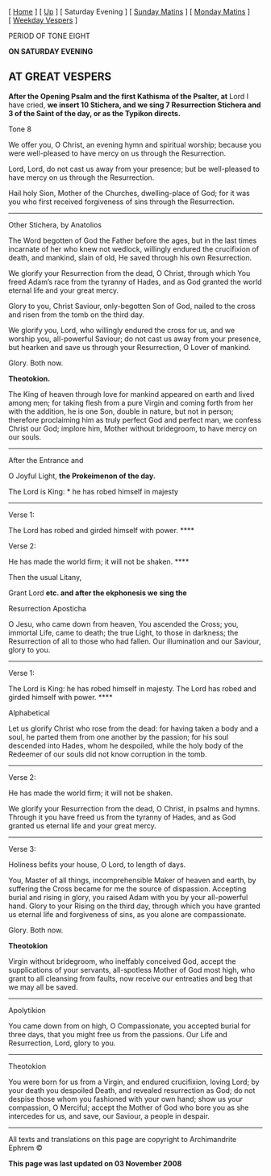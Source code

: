 \[ [Home](index.md) \] \[ [Up](tone8.md) \] \[ Saturday Evening \] \[ [Sunday Matins](sun8m.md) \] \[ [Monday Matins](monday_matins5.md) \] \[ [Weekday Vespers](weekday_vespers5.md) \]

PERIOD OF TONE EIGHT

**ON SATURDAY EVENING**

AT GREAT VESPERS
----------------

**After the Opening Psalm and the first Kathisma of the Psalter, at** Lord I have cried, **we insert 10 Stichera, and we sing 7 Resurrection Stichera and 3 of the Saint of the day, or as the Typikon directs.**

Tone 8

We offer you, O Christ, an evening hymn and spiritual worship; because you were well-pleased to have mercy on us through the Resurrection.

Lord, Lord, do not cast us away from your presence; but be well-pleased to have mercy on us through the Resurrection.

Hail holy Sion, Mother of the Churches, dwelling-place of God; for it was you who first received forgiveness of sins through the Resurrection.

****

Other Stichera, by Anatolios

The Word begotten of God the Father before the ages, but in the last times incarnate of her who knew not wedlock, willingly endured the crucifixion of death, and mankind, slain of old, He saved through his own Resurrection.

We glorify your Resurrection from the dead, O Christ, through which You freed Adam’s race from the tyranny of Hades, and as God granted the world eternal life and your great mercy.

Glory to you, Christ Saviour, only-begotten Son of God, nailed to the cross and risen from the tomb on the third day.

We glorify you, Lord, who willingly endured the cross for us, and we worship you, all-powerful Saviour; do not cast us away from your presence, but hearken and save us through your Resurrection, O Lover of mankind.

Glory. Both now.

**Theotokion.**

The King of heaven through love for mankind appeared on earth and lived among men; for taking flesh from a pure Virgin and coming forth from her with the addition, he is one Son, double in nature, but not in person; therefore proclaiming him as truly perfect God and perfect man, we confess Christ our God; implore him, Mother without bridegroom, to have mercy on our souls.

****

After the Entrance and

O Joyful Light, **the Prokeimenon of the day.**

The Lord is King: \* he has robed himself in majesty

****

Verse 1:

The Lord has robed and girded himself with power. ****

Verse 2:

He has made the world firm; it will not be shaken. ****

Then the usual Litany,

Grant Lord **etc. and after the ekphonesis we sing the**

Resurrection Aposticha

O Jesu, who came down from heaven, You ascended the Cross; you, immortal Life, came to death; the true Light, to those in darkness; the Resurrection of all to those who had fallen. Our illumination and our Saviour, glory to you.

****

Verse 1:

The Lord is King: he has robed himself in majesty. The Lord has robed and girded himself with power. ****

Alphabetical

Let us glorify Christ who rose from the dead: for having taken a body and a soul, he parted them from one another by the passion; for his soul descended into Hades, whom he despoiled, while the holy body of the Redeemer of our souls did not know corruption in the tomb.

****

Verse 2:

He has made the world firm; it will not be shaken.

We glorify your Resurrection from the dead, O Christ, in psalms and hymns. Through it you have freed us from the tyranny of Hades, and as God granted us eternal life and your great mercy.

****

Verse 3:

Holiness befits your house, O Lord, to length of days.

You, Master of all things, incomprehensible Maker of heaven and earth, by suffering the Cross became for me the source of dispassion. Accepting burial and rising in glory, you raised Adam with you by your all-powerful hand. Glory to your Rising on the third day, through which you have granted us eternal life and forgiveness of sins, as you alone are compassionate.

Glory. Both now.

**Theotokion**

Virgin without bridegroom, who ineffably conceived God, accept the supplications of your servants, all-spotless Mother of God most high, who grant to all cleansing from faults, now receive our entreaties and beg that we may all be saved.

****

Apolytikion

You came down from on high, O Compassionate, you accepted burial for three days, that you might free us from the passions. Our Life and Resurrection, Lord, glory to you.

****

Theotokion

You were born for us from a Virgin, and endured crucifixion, loving Lord; by your death you despoiled Death, and revealed resurrection as God; do not despise those whom you fashioned with your own hand; show us your compassion, O Merciful; accept the Mother of God who bore you as she intercedes for us, and save, our Saviour, a people in despair.

------------------------------------------------------------------------

All texts and translations on this page are copyright to
Archimandrite Ephrem ©

**This page was last updated on 03 November 2008**

